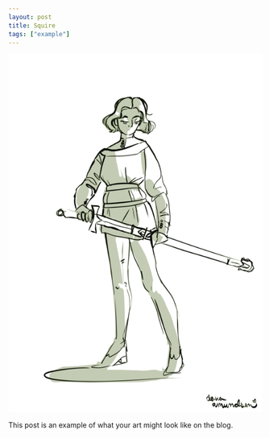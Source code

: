 ```yaml
---
layout: post
title: Squire
tags: ["example"]
---
```


![A sketch of a woman in a Medievan tunic and leggings drawing a sword.](/assets/img/post/squire.png)

<!--more-->

This post is an example of what your art might look like on the blog.
